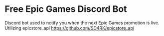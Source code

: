 # Free Epic Games Discord Bot 
Discord bot used to notify you when the next Epic Games promotion is live.
Utilizing epicstore_api https://github.com/SD4RK/epicstore_api
